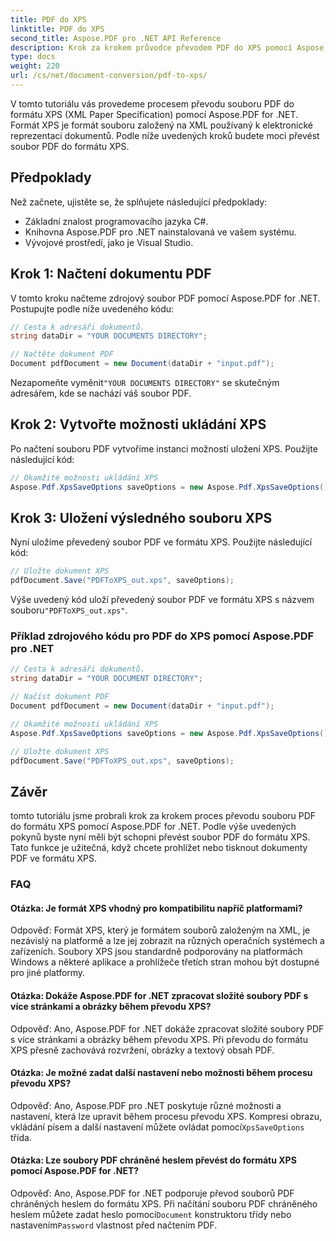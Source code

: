 ```yaml
---
title: PDF do XPS
linktitle: PDF do XPS
second_title: Aspose.PDF pro .NET API Reference
description: Krok za krokem průvodce převodem PDF do XPS pomocí Aspose.PDF pro .NET.
type: docs
weight: 220
url: /cs/net/document-conversion/pdf-to-xps/
---
```

V tomto tutoriálu vás provedeme procesem převodu souboru PDF do formátu XPS (XML Paper Specification) pomocí Aspose.PDF for .NET. Formát XPS je formát souboru založený na XML používaný k elektronické reprezentaci dokumentů. Podle níže uvedených kroků budete moci převést soubor PDF do formátu XPS.

## Předpoklady
Než začnete, ujistěte se, že splňujete následující předpoklady:

- Základní znalost programovacího jazyka C#.
- Knihovna Aspose.PDF pro .NET nainstalovaná ve vašem systému.
- Vývojové prostředí, jako je Visual Studio.

## Krok 1: Načtení dokumentu PDF
V tomto kroku načteme zdrojový soubor PDF pomocí Aspose.PDF for .NET. Postupujte podle níže uvedeného kódu:

```csharp
// Cesta k adresáři dokumentů.
string dataDir = "YOUR DOCUMENTS DIRECTORY";

// Načtěte dokument PDF
Document pdfDocument = new Document(dataDir + "input.pdf");
```

 Nezapomeňte vyměnit`"YOUR DOCUMENTS DIRECTORY"` se skutečným adresářem, kde se nachází váš soubor PDF.

## Krok 2: Vytvořte možnosti ukládání XPS
Po načtení souboru PDF vytvoříme instanci možností uložení XPS. Použijte následující kód:

```csharp
// Okamžité možnosti ukládání XPS
Aspose.Pdf.XpsSaveOptions saveOptions = new Aspose.Pdf.XpsSaveOptions();
```

## Krok 3: Uložení výsledného souboru XPS
Nyní uložíme převedený soubor PDF ve formátu XPS. Použijte následující kód:

```csharp
// Uložte dokument XPS
pdfDocument.Save("PDFToXPS_out.xps", saveOptions);
```

 Výše uvedený kód uloží převedený soubor PDF ve formátu XPS s názvem souboru`"PDFToXPS_out.xps"`.


### Příklad zdrojového kódu pro PDF do XPS pomocí Aspose.PDF pro .NET

```csharp
// Cesta k adresáři dokumentů.
string dataDir = "YOUR DOCUMENT DIRECTORY";

// Načíst dokument PDF
Document pdfDocument = new Document(dataDir + "input.pdf");

// Okamžité možnosti ukládání XPS
Aspose.Pdf.XpsSaveOptions saveOptions = new Aspose.Pdf.XpsSaveOptions();

// Uložte dokument XPS
pdfDocument.Save("PDFToXPS_out.xps", saveOptions);
```

## Závěr
tomto tutoriálu jsme probrali krok za krokem proces převodu souboru PDF do formátu XPS pomocí Aspose.PDF for .NET. Podle výše uvedených pokynů byste nyní měli být schopni převést soubor PDF do formátu XPS. Tato funkce je užitečná, když chcete prohlížet nebo tisknout dokumenty PDF ve formátu XPS.

### FAQ

#### Otázka: Je formát XPS vhodný pro kompatibilitu napříč platformami?

Odpověď: Formát XPS, který je formátem souborů založeným na XML, je nezávislý na platformě a lze jej zobrazit na různých operačních systémech a zařízeních. Soubory XPS jsou standardně podporovány na platformách Windows a některé aplikace a prohlížeče třetích stran mohou být dostupné pro jiné platformy.

#### Otázka: Dokáže Aspose.PDF for .NET zpracovat složité soubory PDF s více stránkami a obrázky během převodu XPS?

Odpověď: Ano, Aspose.PDF for .NET dokáže zpracovat složité soubory PDF s více stránkami a obrázky během převodu XPS. Při převodu do formátu XPS přesně zachovává rozvržení, obrázky a textový obsah PDF.

#### Otázka: Je možné zadat další nastavení nebo možnosti během procesu převodu XPS?

 Odpověď: Ano, Aspose.PDF pro .NET poskytuje různé možnosti a nastavení, která lze upravit během procesu převodu XPS. Kompresi obrazu, vkládání písem a další nastavení můžete ovládat pomocí`XpsSaveOptions` třída.

#### Otázka: Lze soubory PDF chráněné heslem převést do formátu XPS pomocí Aspose.PDF for .NET?

 Odpověď: Ano, Aspose.PDF for .NET podporuje převod souborů PDF chráněných heslem do formátu XPS. Při načítání souboru PDF chráněného heslem můžete zadat heslo pomocí`Document` konstruktoru třídy nebo nastavením`Password` vlastnost před načtením PDF.